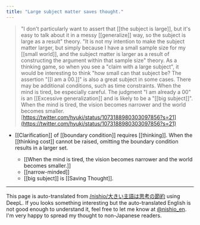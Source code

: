```yaml
---
title: "Large subject matter saves thought."
---
```


> "I don't particularly want to assert that [[the subject is large]], but it's easy to talk about it in a messy [[generalize]] way, so the subject is large as a result" theory.
> "It is not my intention to make the subject matter larger, but simply because I have a small sample size for my [[small world]], and the subject matter is larger as a result of constructing the argument within that sample size" theory.
>  As a thinking game, so when you see a "claim with a large subject", it would be interesting to think "how small can that subject be?
>  The assertion "[[I am a 00.]]" is also a great subject in some cases. There may be additional conditions, such as time constraints.
> When the mind is tired, be especially careful. The judgment "I am already a 00" is an [[Excessive generalization]] and is likely to be a "[[big subject]]". When the mind is tired, the vision becomes narrower and the world becomes smaller.
[https://twitter.com/hyuki/status/1073188980303097856?s=21](https://twitter.com/hyuki/status/1073188980303097856?s=21)

- [[Clarification]] of [[boundary condition]] requires [[thinking]]. When the [[thinking cost]] cannot be raised, omitting the boundary condition results in a larger set.

    - [[When the mind is tired, the vision becomes narrower and the world becomes smaller.]]
    - [[narrow-minded]]
    - [[big subject]] is [[Saving Thought]].

---
This page is auto-translated from [/nishio/大きい主語は思考の節約](https://scrapbox.io/nishio/大きい主語は思考の節約) using DeepL. If you looks something interesting but the auto-translated English is not good enough to understand it, feel free to let me know at [@nishio_en](https://twitter.com/nishio_en). I'm very happy to spread my thought to non-Japanese readers.